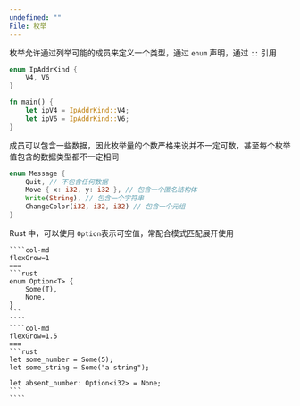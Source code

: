 ```yaml
---
undefined: ""
File: 枚举
---
```

枚举允许通过列举可能的成员来定义一个类型，通过 `enum` ​ 声明，通过 `::​` 引用

```rust
enum IpAddrKind {
    V4, V6
}

fn main() {
    let ipV4 = IpAddrKind::V4;
    let ipV6 = IpAddrKind::V6;
}
```

成员可以包含一些数据，因此枚举量的个数严格来说并不一定可数，甚至每个枚举值包含的数据类型都不一定相同

```rust
enum Message {
    Quit, // 不包含任何数据
    Move { x: i32, y: i32 }, // 包含一个匿名结构体
    Write(String), // 包含一个字符串
    ChangeColor(i32, i32, i32) // 包含一个元组
}
```

Rust 中，可以使用 `Option`​ 表示可空值，常配合模式匹配展开使用

`````col
````col-md
flexGrow=1
===
```rust
enum Option<T> {
    Some(T),
    None,
}
```
````
````col-md
flexGrow=1.5
===
```rust
let some_number = Some(5);
let some_string = Some("a string");

let absent_number: Option<i32> = None;
```
````
`````
